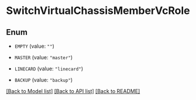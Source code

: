# SwitchVirtualChassisMemberVcRole

## Enum


* `EMPTY` (value: `""`)

* `MASTER` (value: `"master"`)

* `LINECARD` (value: `"linecard"`)

* `BACKUP` (value: `"backup"`)


[[Back to Model list]](../README.md#documentation-for-models) [[Back to API list]](../README.md#documentation-for-api-endpoints) [[Back to README]](../README.md)


